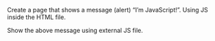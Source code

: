 Create a page that shows a message (alert) “I’m JavaScript!”. Using JS inside the HTML file.


Show the above message using external JS file.

